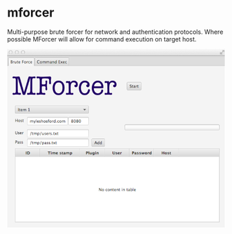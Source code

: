 mforcer
=======

Multi-purpose brute forcer for network and authentication protocols. Where possible MForcer will allow for command execution on target host.

![Alt text](./main.png)
